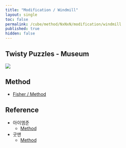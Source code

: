 ```yaml
---
title: "Modification / Windmill"
layout: single
toc: false
permalink: /cube/method/NxNxN/modification/windmill
published: true
hidden: false
---
```


<head>
  <base target="_blank">
</head>



## Twisty Puzzles - Museum

<a href="https://twistypuzzles.com/app/museum/museum_showitem.php?pkey=1358">
  <img src="https://twistypuzzles.com/museum/large/01358-01.jpg">
</a>



## Method

- [Fisher / Method](/cube/method/NxNxN/modification/fisher#method)



## Reference

- 아이엠준
  - [Method](https://youtu.be/x9SySGU_iqE)
- 굿맨
  - [Method](https://youtu.be/gELuvKW2Itw)
